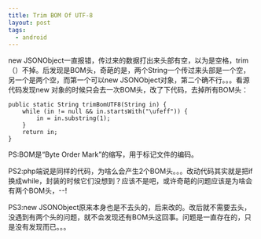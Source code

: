 ```yaml
---
title: Trim BOM Of UTF-8
layout: post
tags:
  - android
---
```


new JSONObject一直报错，传过来的数据打出来头部有空，以为是空格，trim（）不掉。后发现是BOM头，奇葩的是，两个String一个传过来头部是一个空，另一个是两个空，而第一个可以new JSONObject对象，第二个确不行。。。看源代码发现new 对象的时候只会去一次BOM头，改了下代码，去掉所有BOM头：

```
public static String trimBomUTF8(String in) {
	while (in != null && in.startsWith("\ufeff")) {
		in = in.substring(1);
	}
	return in;
}
```
  

PS:BOM是“Byte Order Mark”的缩写，用于标记文件的编码。

PS2:php端说是同样的代码，为啥么会产生2个BOM头。。。改动代码其实就是把if换成while，封装的时候它们没想到？应该不是吧，或许奇葩的问题应该是为啥会有两个BOM头，--!

PS3:new JSONObject原来本身也是不去头的，后来改的。改后就不需要去头，没遇到有两个头的问题，就不会发现还有BOM头这回事。问题是一直存在的，只是没有发现而已。。。
